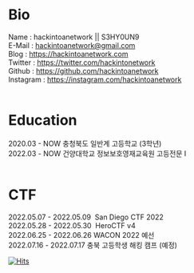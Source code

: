 # Bio

Name : hackintoanetwork || S3HY0UN9<br>
E-Mail : hackintoanetwork@gmail.com<br>
Blog : https://hackintoanetwork.com<br>
Twitter : https://twitter.com/hackintonetwork<br> 
Github : https://github.com/hackintoanetwork<br>
Instagram : https://instagram.com/hackintoanetwork<br>
<br>
 

# Education

2020.03 - NOW  충청북도 일반계 고등학교 (3학년)<br>
2022.03 - NOW  건양대학교 정보보호영재교육원 고등전문 I<br>
<br>
 
# CTF

2022.05.07 - 2022.05.09  San Diego CTF 2022<br>
2022.05.28 - 2022.05.30  HeroCTF v4<br>
2022.06.25 - 2022.06.26  WACON 2022 예선<br>
2022.07.16 - 2022.07.17  충북 고등학생 해킹 캠프 (예정)<br>

[![Hits](https://hits.seeyoufarm.com/api/count/incr/badge.svg?url=https%3A%2F%2Fgithub.com%2Fgjbae1212%2Fhit-counter&count_bg=%234E34CD&title_bg=%23555555&icon=&icon_color=%23E7E7E7&title=hackintoanetwork&edge_flat=false)](https://hits.seeyoufarm.com)
